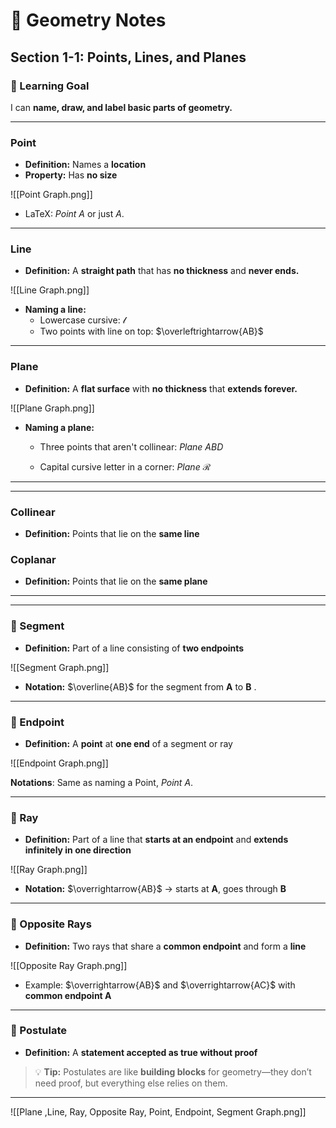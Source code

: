 # 📐 Geometry Notes

## Section 1-1: Points, Lines, and Planes  

### 📘 Learning Goal  
I can **name, draw, and label basic parts of geometry.**  

---


###  Point  
- **Definition:** Names a **location**  
- **Property:** Has **no size**  

![[Point Graph.png]]  
- LaTeX: $Point$ $A$ or just $A$.

---

### Line  
- **Definition:** A **straight path** that has **no thickness** and **never ends.**  

![[Line Graph.png]]  
- **Naming a line:**  
  - Lowercase cursive: $\mathcal{l}$ 
  - Two points with line on top: $\overleftrightarrow{AB}$

---

### Plane  
- **Definition:** A **flat surface** with **no thickness** that **extends forever.**  

![[Plane Graph.png]]  
- **Naming a plane:**  

  - Three points that aren't collinear: $Plane$ $ABD$

  - Capital cursive letter in a corner: $Plane$ $\mathcal{R}$

---

___

### Collinear  
- **Definition:** Points that lie on the **same line**  

### Coplanar  
- **Definition:** Points that lie on the **same plane**  

---

---

### 🔹 Segment  
- **Definition:** Part of a line consisting of **two endpoints**  

![[Segment Graph.png]]  
- **Notation:** $\overline{AB}$ for the segment from **A** to **B** .

---

### 🔸 Endpoint  
- **Definition:** A **point** at **one end** of a segment or ray  

![[Endpoint Graph.png]]

**Notations**: Same as naming a Point, $Point$ $A$.

---

### 🔹 Ray  
- **Definition:** Part of a line that **starts at an endpoint** and **extends infinitely in one direction**  

![[Ray Graph.png]]
- **Notation:** $\overrightarrow{AB}$ → starts at **A**, goes through **B**  

---

### 🔸 Opposite Rays  
- **Definition:** Two rays that share a **common endpoint** and form a **line**  

![[Opposite Ray Graph.png]]
- Example: $\overrightarrow{AB}$ and $\overrightarrow{AC}$ with **common endpoint A**

---

### 📌 Postulate  
- **Definition:** A **statement accepted as true without proof**  

> 💡 **Tip:** Postulates are like **building blocks** for geometry—they don’t need proof, but everything else relies on them.  

---
![[Plane ,Line, Ray, Opposite Ray, Point, Endpoint, Segment Graph.png]]